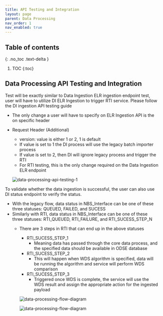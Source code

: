 ```yaml
---
title: API Testing and Integration
layout: page
parent: Data Processing
nav_order: 1
nav_enabled: true
---
```


## Table of contents
{: .no_toc .text-delta }

1. TOC
{:toc}

## Data Processing API Testing and Integration
Test will be exactly similar to Data Ingestion ELR ingestion endpoint test, user will have to utilize DI ELR Ingestion to trigger RTI service. Please follow the DI ingestion API testing guide

- The only change a user will have to specify on ELR Ingestion API is the on specific header
- Request Header (Additional)
  -  version: value is either 1 or 2, 1 is default
  -  If value is set to 1 the DI process will use the legacy batch importer process
  -  If value is set to 2, then DI will ignore legacy process and trigger the RTI
    - For RTI testing, this is the only change required on the Data Ingestion ELR endpoint

  ![data-processing-api-testing-1](/just-the-doc/docs/6_microservices_deployment/images/data-processing-api-testing-1.png)
 
To validate whether the data ingestion is successful, the user can also use DI status endpoint to verify the status.

- With the legacy flow, data status in NBS_Interface can be one of these three statuses: QUEUED, FAILED, and SUCESS
- Similarly with RTI, data status in NBS_Interface can be one of these three statuses: RTI_QUEUED, RTI_FAILURE, and RTI_SUCESS_STEP_N
  - There are 3 steps in RTI that can end up in the above statuses
    - RTI_SUCESS_STEP_1
      - Meaning data has passed through the core data process, and the specified data should be available in ODSE database
    - RTI_SUCESS_STEP_2
      - This will happen when WDS algorithm is specified, data will be running the algorithm and service will perform WDS comparison
    - RTI_SUCESS_STEP_3
      - Triggered once WDS is complete, the service will use the WDS result and assign the appropriate action for the ingested payload

    ![data-processing-flow-diagram](/just-the-doc/docs/6_microservices_deployment/images/data-processing-api-testing-2.png)

    ![data-processing-flow-diagram](/just-the-doc/docs/6_microservices_deployment/images/data-processing-api-testing-3.png)

    
